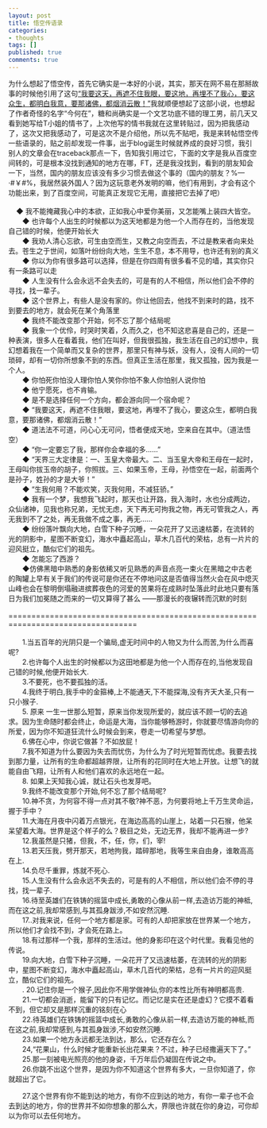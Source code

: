 ```yaml
---
layout: post
title: 悟空传语录
categories:
- thoughts
tags: []
published: true
comments: true
---
```

<p><p>为什么想起了悟空传，首先它确实是一本好的小说，其实，那天在网不易在那掰故事的时候他引用了这句<u>“我要这天，再遮不住我眼，要这地，再埋不了我心，要这众生，都明白我意，要那诸佛，都烟消云散！”</u>我就顺便想起了这部小说，也想起了作者奇怪的名字“今何在”，糖和尚确实是一个文艺功底不错的理工男，前几天又看到她写给T小姐的情书了，上次他写的情书我就在这里转贴过，因为把我感动了，这次又把我感动了，可是这次不是介绍他，所以先不贴吧，我是来转帖悟空传一些语录的，贴之前却发现一件事，出于blog诞生时候就养成的良好习惯，我引别人的文章会在traceback那点一下，告知我引用过它，下面的文字是我从百度空间转的，可是根本没找到通知的地方在哪，FT，还是我没找到，看到的朋友知会一下，当然，国内的朋友应该没有多少习惯去做这个事的（国内的朋友？%—·#￥#%，我居然装外国人？因为这玩意老外发明的嘛，他们有用到，才会有这个功能出来，到了百度空间，可能真正发现它无用，直接把它去掉了吧）<br /><br />&nbsp;&nbsp;&nbsp; ◆ 我不能掩藏我心中的本欲，正如我心中爱你美丽，又怎能嘴上装四大皆空。<br />　　◆ 也许每个人出生的时候都以为这天地都是为他一个人而存在的，当他发现自己错的时候，他便开始长大<br />　　◆ 我劝人清心忘欲，可生由空而生，又教之向空而去，不过是教来者向来处去。苍生之于世间，如落叶纷纷向大地，生生不息，本不用导，也许还有别的真义<br />　　◆ 你以为你有很多路可以选择，但是在你四周有很多看不见的墙，其实你只有一条路可以走<br />　　◆ 人生没有什么会永远不会失去的，可是有的人不相信，所以他们会不停的寻找，找一辈子。<br />　　◆ 这个世界上，有些人是没有家的。你让他回去，他找不到来时的路，找不到要去的地方，就会死在某个角落里<br />　　◆ 我终不能改变那个开始，何不忘了那个结局呢<br />　　◆ 我象一个优伶，时哭时笑着，久而久之，也不知这悲喜是自己的，还是一种表演，很多人在看着我，他们在叫好，但我很孤独，我生活在自己的幻想中，我幻想着我在一个简单而又复杂的世界，那里只有神与妖，没有人，没有人间的一切琐碎，却有一切你所想象不到的东西。但真正生活在那里，我又孤独，因为我是一个人。<br />　　◆ 你怕死你怕没人理你怕人笑你你怕不象人你怕别人说你怕<br />　　◆ 他宁愿死，也不肯输。<br />　　◆ 是不是选择任何一个方向，都会游向同一个宿命呢？<br />　　◆ “我要这天，再遮不住我眼，要这地，再埋不了我心，要这众生，都明白我意，要那诸佛，都烟消云散！”<br />　　◆ 道法法不可道，问心心无可问，悟者便成天地，空来自在其中。（道法悟空）<br />　　◆ “你一定要忘了我，那样你会幸福的多……”<br />　　◆ “天界三大定律是：一、玉皇大帝最大。二、当玉皇大帝和王母在一起时，王母叫你拔玉帝的胡子，你照拔。三、如果玉帝，王母，孙悟空在一起，前面两个是孙子，姓孙的才是大爷！”<br />　　◆ “生我何用？不能欢笑，灭我何用，不减狂骄。”<br />　　◆ 我有一个梦，我想我飞起时，那天也让开路，我入海时，水也分成两边，众仙诸神，见我也称兄弟，无忧无虑，天下再无可拘我之物，再无可管我之人，再无我到不了之处，再无我做不成之事，再无……<br />　　◆ 纷纷落叶飘向大地，白雪下种子沉睡，一朵花开了又迅速枯萎，在流转的光的阴影中，星图不断变幻，海水中矗起高山，草木几百代的荣枯，总有一片片的迎风挺立，酷似它们的祖先。<br />　　◆ 怎能忘了西游？ <br />　　◆仿佛黑暗中熟悉的身影依稀又听见熟悉的声音点亮一束火在黑暗之中古老的陶罐上早有关于我们的传说可是你还在不停地问这是否值得当然火会在风中熄灭山峰也会在黎明倒塌融进摈葬夜色的河爱的苦果将在成熟时坠落此时此地只要有落日为我们加冕随之而来的一切又算得了甚么 ——那漫长的夜辗转而沉默的时刻<br /><br />==================================================================================<br /><br />　　1.当五百年的光阴只是一个骗局,虚无时间中的人物又为什么而苦,为什么而喜呢? <br />　　2.也许每个人出生的时候都以为这田地都是为他一个人而存在的,当他发现自己错的时候,他便开始长大. <br />　　3.不要死，也不要孤独的活。 <br />　　4.我终于明白,我手中的金箍棒,上不能通天,下不能探海,没有齐天大圣,只有一只小猴子. <br />　　5. 原来 一生一世那么短暂，原来当你发现所爱的，就应该不顾一切的去追求。因为生命随时都会终止，命运是大海，当你能够畅游时，你就要尽情游向你的所爱，因为你不知道狂流什么时候会到来，卷走一切希望与梦想。 <br />　　6.佛在心中，你说它做甚？不如放屁！ <br />　　7.我不知道为什么要因为失去而忧伤，为什么为了时光短暂而忧虑。我要去找到那力量，让所有的生命都超越界限，让所有的花同时在大地上开放。让想飞的就能自由飞翔，让所有人和他们喜欢的永远地在一起。 <br />　　8. 如果上天知我心诚，就让石头也发芽吧。 <br />　　9.我终不能改变那个开始,何不忘了那个结局呢? <br />　　10.神不贪，为何容不得一点对其不敬?神不恶，为何要将地上千万生灵命运，握于手中？<br />　　11.大海在月夜中闪着万点银光，在海边高高的山崖上，站着一只石猴，他呆呆望着大海。世界是这个样子的么？极目之处，无边无界，我却不能再进一步? <br />　　12.我虽然是只猪，但我，不，任，你，们，宰! <br />　　13.若天压我，劈开那天，若地拘我，踏碎那地，我等生来自由身，谁敢高高在上. <br />　　14.负尽千重罪，炼就不死心. <br />　　15.人生没有什么会永远不失去的，可是有的人不相信，所以他们会不停的寻找，找一辈子. <br />　　16.待至英雄们在铁铸的摇篮中成长,勇敢的心像从前一样,去造访万能的神柢,而在这之前,我却常感到,与其孤身跋涉,不如安然沉睡. <br />　　17..对我来说，任何一个地方都是家。可有的人却把家放在世界某一个地方，所以他们才会找不到，才会死在路上。 <br />　　18.有过那样一个我，那样的生活过。他的身影印在这个时代里。我看见他的传说。 <br />　　19.向大地，白雪下种子沉睡，一朵花开了又迅速枯萎，在流转的光的阴影中，星图不断变幻，海水中矗起高山，草木几百代的荣枯，总有一片片的迎风挺立，酷似它们的祖先。 <br />　　. 20.记住你是一个猴子,因此你不用学做神仙,你的本性比所有神明都高贵. <br />　　21.一切都会消逝，能留下的只有记忆。而记忆是实在还是虚幻？它摸不着看不到，但它却又是那样沉重的铭刻在心 <br />　　22.待英雄们在铁铸的摇篮中成长,勇敢的心像从前一样,去造访万能的神柢,而在这之前,我却常感到,与其孤身跋涉,不如安然沉睡. <br />　　23.如果一个地方永远都无法到达，那么，它还存在么？<br />　　24,“花果山，什么时候才能重新长出花果来？不过，种子已经撒遍天下了。”<br />　　25.那一刻被电光照亮的他的身姿，千万年后仍凝固在传说之中。<br />　　26.你跳不出这个世界，是因为你不知道这个世界有多大，一旦你知道了，你就超出了它。</p>
<p>　　27.这个世界有你不能到达的地方，有你不应到达的地方，有你一辈子也不会去到达的地方，你的世界并不如你想象的那么大，界限也许就在你的身边，可你却以为你可以去任何地方。</p>
<p><br />&nbsp;</p></p>
